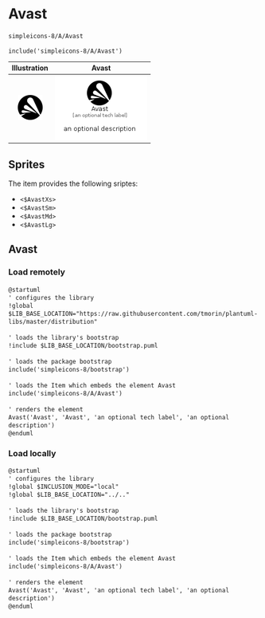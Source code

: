 # Avast


```text
simpleicons-8/A/Avast
```

```text
include('simpleicons-8/A/Avast')
```



| Illustration | Avast |
| :---: | :---: |
| ![illustration for Illustration](../../simpleicons-8/A/Avast.png) | ![illustration for Avast](../../simpleicons-8/A/Avast.Local.png) |



## Sprites
The item provides the following sriptes:

- `<$AvastXs>`
- `<$AvastSm>`
- `<$AvastMd>`
- `<$AvastLg>`





## Avast

### Load remotely
```plantuml
@startuml
' configures the library
!global $LIB_BASE_LOCATION="https://raw.githubusercontent.com/tmorin/plantuml-libs/master/distribution"

' loads the library's bootstrap
!include $LIB_BASE_LOCATION/bootstrap.puml

' loads the package bootstrap
include('simpleicons-8/bootstrap')

' loads the Item which embeds the element Avast
include('simpleicons-8/A/Avast')

' renders the element
Avast('Avast', 'Avast', 'an optional tech label', 'an optional description')
@enduml
```

### Load locally
```plantuml
@startuml
' configures the library
!global $INCLUSION_MODE="local"
!global $LIB_BASE_LOCATION="../.."

' loads the library's bootstrap
!include $LIB_BASE_LOCATION/bootstrap.puml

' loads the package bootstrap
include('simpleicons-8/bootstrap')

' loads the Item which embeds the element Avast
include('simpleicons-8/A/Avast')

' renders the element
Avast('Avast', 'Avast', 'an optional tech label', 'an optional description')
@enduml
```

